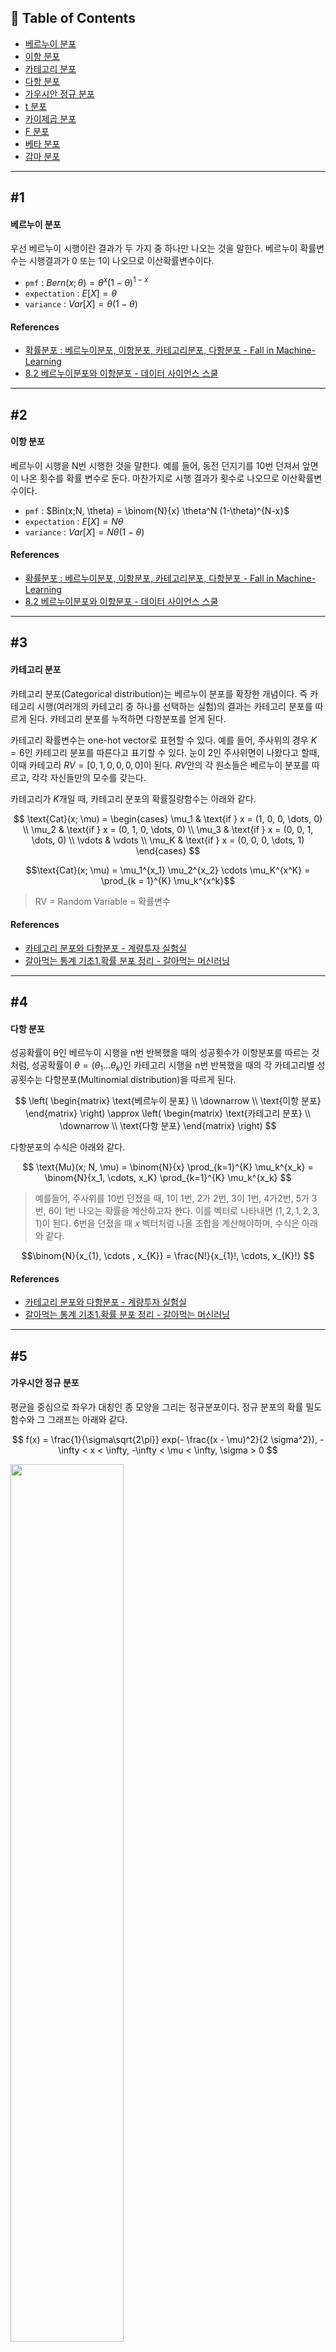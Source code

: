 ## 📝 Table of Contents

- [베르누이 분포](#1)
- [이항 분포](#2)
- [카테고리 분포](#3)
- [다항 분포](#4)
- [가우시안 정규 분포](#5)
- [t 분포](#6)
- [카이제곱 분포](#7)
- [F 분포](#8)
- [베타 분포](#9)
- [감마 분포](#10)

---

## #1

#### 베르누이 분포

우선 베르누이 시행이란 결과가 두 가지 중 하나만 나오는 것을 말한다. 베르누이 확률변수는 시행결과가 0 또는 1이 나오므로 이산확률변수이다.

- `pmf` : $Bern(x;\theta) = \theta^x(1-\theta)^{1-x}$
- `expectation` : $E[X] = \theta$
- `variance` : $Var[X] = \theta ( 1-\theta)$

#### References

- [확률분포 : 베르누이분포, 이항분포, 카테고리분포, 다항분포 - Fall in Machine-Learning](https://imjuno.tistory.com/entry/basicdistribution)
- [8.2 베르누이분포와 이항분포 - 데이터 사이언스 스쿨](https://datascienceschool.net/02%20mathematics/08.02%20%EB%B2%A0%EB%A5%B4%EB%88%84%EC%9D%B4%EB%B6%84%ED%8F%AC%EC%99%80%20%EC%9D%B4%ED%95%AD%EB%B6%84%ED%8F%AC.html)

---

## #2

#### 이항 분포

베르누이 시행을 N번 시행한 것을 말한다. 예를 들어, 동전 던지기를 10번 던져서 앞면이 나온 횟수를 확률 변수로 둔다. 마찬가지로 시행 결과가 횟수로 나오므로 이산확률변수이다.

- `pmf` : $Bin(x;N, \theta) = \binom{N}{x} \theta^N (1-\theta)^{N-x}$
- `expectation` : $E[X] = N\theta$
- `variance` : $Var[X] = N\theta ( 1-\theta)$

#### References

- [확률분포 : 베르누이분포, 이항분포, 카테고리분포, 다항분포 - Fall in Machine-Learning](https://imjuno.tistory.com/entry/basicdistribution)
- [8.2 베르누이분포와 이항분포 - 데이터 사이언스 스쿨](https://datascienceschool.net/02%20mathematics/08.02%20%EB%B2%A0%EB%A5%B4%EB%88%84%EC%9D%B4%EB%B6%84%ED%8F%AC%EC%99%80%20%EC%9D%B4%ED%95%AD%EB%B6%84%ED%8F%AC.html)

---

## #3

#### 카테고리 분포

카테고리 분포(Categorical distribution)는 베르누이 분포를 확장한 개념이다. 즉 카테고리 시행(여러개의 카테고리 중 하나를 선택하는 실험)의 결과는 카테고리 분포를 따르게 된다. 카테고리 분포를 누적하면 다항분포를 얻게 된다.

카테고리 확률변수는 one-hot vector로 표현할 수 있다. 예를 들어, 주사위의 경우 $K = 6$인 카테고리 분포를 따른다고 표기할 수 있다. 눈이 2인 주사위면이 나왔다고 할때, 이때 카테고리 $RV = [0 , 1, 0, 0, 0, 0]$이 된다. $RV$안의 각 원소들은 베르누이 분포를 따르고, 각각 자신들만의 모수를 갖는다.

카테고리가 $K$개일 때, 카테고리 분포의 확률질량함수는 아래와 같다.

$$
\text{Cat}(x; \mu) = 
\begin{cases} 
\mu_1 & \text{if } x = (1, 0, 0, \dots, 0) \\
\mu_2 & \text{if } x = (0, 1, 0, \dots, 0) \\
\mu_3 & \text{if } x = (0, 0, 1, \dots, 0) \\
\vdots & \vdots \\
\mu_K & \text{if } x = (0, 0, 0, \dots, 1)
\end{cases}
$$

$$\text{Cat}(x; \mu) = \mu_1^{x_1} \mu_2^{x_2} \cdots \mu_K^{x^K} = \prod_{k = 1}^{K} \mu_k^{x^k}$$

> RV = Random Variable = 확률변수

#### References

- [카테고리 분포와 다항분포 - 계량투자 실험실](https://gem763.github.io/probability%20theory/%EC%B9%B4%ED%85%8C%EA%B3%A0%EB%A6%AC-%EB%B6%84%ED%8F%AC%EC%99%80-%EB%8B%A4%ED%95%AD%EB%B6%84%ED%8F%AC.html)
- [갈아먹는 통계 기초1.확률 분포 정리 - 갈아먹는 머신러닝](https://yeomko.tistory.com/33)

---

## #4

#### 다항 분포

성공확률이 θ인 베르누이 시행을 n번 반복했을 때의 성공횟수가 이항분포를 따르는 것처럼, 성공확률이 $\theta=(\theta_1 ... \theta_k)$인 카테고리 시행을 n번 반복했을 때의 각 카테고리별 성공횟수는 다항분포(Multinomial distribution)을 따르게 된다.

$$
\left( \begin{matrix} 
\text{베르누이 분포} \\
\downarrow \\
\text{이항 분포}
\end{matrix} \right)
\approx
\left( \begin{matrix} 
\text{카테고리 분포} \\
\downarrow \\
\text{다항 분포}
\end{matrix} \right)
$$

다항분포의 수식은 아래와 같다.

$$
\text{Mu}(x; N, \mu) = \binom{N}{x} \prod_{k=1}^{K} \mu_k^{x_k} = \binom{N}{x_1, \cdots, x_K} \prod_{k=1}^{K} \mu_k^{x_k}
$$

> 예를들어, 주사위를 10번 던졌을 때, 1이 1번, 2가 2번, 3이 1번, 4가2번, 5가 3번, 6이 1번 나오는 확률을 계산하고자 한다. 이를 벡터로 나타내면 $(1, 2, 1, 2, 3, 1)$이 된다. 6번을 던졌을 때 $x$ 벡터처럼 나올 조합을 계산해야하며, 수식은 아래와 같다.

$$\binom{N}{x_{1}, \cdots , x_{K}} = \frac{N!}{x_{1}!, \cdots, x_{K}!} $$

#### References

- [카테고리 분포와 다항분포 - 계량투자 실험실](https://gem763.github.io/probability%20theory/%EC%B9%B4%ED%85%8C%EA%B3%A0%EB%A6%AC-%EB%B6%84%ED%8F%AC%EC%99%80-%EB%8B%A4%ED%95%AD%EB%B6%84%ED%8F%AC.html)
- [갈아먹는 통계 기초1.확률 분포 정리 - 갈아먹는 머신러닝](https://yeomko.tistory.com/33)

---

## #5

#### 가우시안 정규 분포

평균을 중심으로 좌우가 대칭인 종 모양을 그리는 정규분포이다. 정규 분포의 확률 밀도 함수와 그 그래프는 아래와 같다.

$$
f(x) = \frac{1}{\sigma\sqrt{2\pi}} exp(- \frac{(x - \mu)^2}{2 \sigma^2}), -\infty < x < \infty, -\infty < \mu < \infty, \sigma > 0
$$

<img src="../images/sally/2021-05-01-23-57-57.png" width="60%">

정규 분포 식에서 변수는 $x$이다. $\sigma$와 $\mu$는 그래프를 종모양으로 만드는데 사용된다. $\mu$는 확률 변수 $X$의 평균이고 $\mu$는확률 변수 $X$의 표준 편차이다. 종 모양의 그래프는 평균을 기준으로 좌우 대칭을 이룬다. 표준 편차가 높을 수록 그래프는 완만한 곡선 형태를 띄게 된다.

#### References

- [갈아먹는 통계 기초1.확률 분포 정리 - 갈아먹는 머신러닝](https://yeomko.tistory.com/33)

---

## #6

#### t 분포

t 분포는 정규분포와 같이 중심을 기준으로 좌우 대칭이고 종모양 형태를 갖고 중심은 0으로 고정되어 있는 분포이다.

자유도(degree of freedom, df)에 따라 종의 형태가 조금씩 변화한다.

df는 표본수와 관련이 있는 개념으로, 표본이 많아지면 표준정규분포와 거의 동일한 형태를 보인다.

$Y \sim t(n)$이면,

$$f(y) = \frac{\Gamma\left(\frac{n+1}{2}\right)}{\Gamma\left(\frac{n}{2}\right)\cdot\sqrt{\pi n}}\cdot\left(\frac{n}{y^2+n}\right)^{\frac{n+1}{2}},\;\;\;-\infty < y < \infty$$
$$E[Y] = 0\;\;\;Var[Y] = \frac{n}{n-2}$$

> 감마 함수

$$\Gamma(x) = \int_{0}^{\infty}u^{x-1}e^{-u}du$$

#### References

- [8.5 스튜던트 t분포, 카이제곱분포, F분포 - 데이터 사이언스 스쿨](https://datascienceschool.net/02%20mathematics/08.05%20%EC%8A%A4%ED%8A%9C%EB%8D%98%ED%8A%B8%20t%EB%B6%84%ED%8F%AC,%20%EC%B9%B4%EC%9D%B4%EC%A0%9C%EA%B3%B1%EB%B6%84%ED%8F%AC,%20F%EB%B6%84%ED%8F%AC.html)
- [2.4 t-분포(t-distribution, Student's t-distribution) - Must Learning with R](https://wikidocs.net/34009)

---

## #7

#### 카이제곱 분포

정규 분포의 제곱합은 $\chi^2$ 분포를 따른다.

$$Z \sim N(0, 1)\;\;\;\Rightarrow\;\;\;Z^2 \sim \chi^2(df=1)\;\;\;\Rightarrow\;\;\;\sum_{i=1}^{n}Z^2_i \sim \chi^2(df=n)$$

#### References

- [8.5 스튜던트 t분포, 카이제곱분포, F분포 - 데이터 사이언스 스쿨](https://datascienceschool.net/02%20mathematics/08.05%20%EC%8A%A4%ED%8A%9C%EB%8D%98%ED%8A%B8%20t%EB%B6%84%ED%8F%AC,%20%EC%B9%B4%EC%9D%B4%EC%A0%9C%EA%B3%B1%EB%B6%84%ED%8F%AC,%20F%EB%B6%84%ED%8F%AC.html)
- [2.5 카이제곱 분포와 F분포 - Must Learning with R](https://wikidocs.net/34010)

---

## #8

#### F 분포

F 분포는 독립적인 $\chi^2$ 변수의 비가 따르는 분포이다.

$$Q_1 \sim \chi^2(n_1),\;\;\;Q_2 \sim \chi^2(n_2)\;\;\;\Rightarrow\;\;\;\frac{Q_1/n_1}{Q_2/n_2} \sim F(n_1, n_2)$$

#### References

- [8.5 스튜던트 t분포, 카이제곱분포, F분포 - 데이터 사이언스 스쿨](https://datascienceschool.net/02%20mathematics/08.05%20%EC%8A%A4%ED%8A%9C%EB%8D%98%ED%8A%B8%20t%EB%B6%84%ED%8F%AC,%20%EC%B9%B4%EC%9D%B4%EC%A0%9C%EA%B3%B1%EB%B6%84%ED%8F%AC,%20F%EB%B6%84%ED%8F%AC.html)
- [2.5 카이제곱 분포와 F분포 - Must Learning with R](https://wikidocs.net/34010)

---

## #9

#### 감마 분포

감마 분포는 **감마 함수**를 사용하여 전체 **k번의 사건**이 일어날 때까지 **걸리는 시간**을 나타내는 연속 확률분포이다.

$\theta$와 $k$는 감마 분포의 모수이다.

감마 분포는 0~무한대까지 값을 가질 수 있으며 모수의 베이지안 추정을 위해 사용된다.

<div align='center'>
<img src='../images/heath/gamma_dist_formula.png' height='100px'/>
</div>
<br>

<div align='center'>
<img src='../images/heath/gamma_dist.png' height='240px'/>
</div>
<br>

**감마 함수**  
**팩토리얼**을 함수로 일반화한 것

<div align='center'>
<img src='../images/heath/gamma_function.png' height='100px'/>
</div>
<br>

#### References

- [갈아먹는 통계 기초 [1] 확률 분포 정리 - 갈아먹는 머신러닝](https://yeomko.tistory.com/33)
- [8.7 베타분포, 감마분포, 디리클레분포 - datascience school](https://datascienceschool.net/02%20mathematics/08.07%20%EB%B2%A0%ED%83%80%EB%B6%84%ED%8F%AC,%20%EA%B0%90%EB%A7%88%EB%B6%84%ED%8F%AC,%20%EB%94%94%EB%A6%AC%ED%81%B4%EB%A0%88%20%EB%B6%84%ED%8F%AC.html)

---

## #10

#### 베타 분포

베타 분포는 두 모수 a, b 에 대한 **베타 함수**를 나타내는 연속확률분포이다.

베타 함수는 이항 계수 (조합, combination 으로도 불림) 를 나타내는 함수인데, 이항 계수는 팩토리얼로 이루어져있기 때문에 베타 함수는 감마 함수로 나타낼 수 있다.

베타 분포의 값은 0 ~ 1 사이이며 감마 분포와 마찬가지로 베이지안 추정을 위해 사용된다.

<div align='center'>
<img src='../images/heath/beta_dist_formula.png' height='100px'/>
</div>
<br>

<div align='center'>
<img src='../images/heath/beta_dist.png' height='240px'/>
</div>
<br>

#### References

- [갈아먹는 통계 기초 [1] 확률 분포 정리 - 갈아먹는 머신러닝](https://yeomko.tistory.com/33)
- [8.7 베타분포, 감마분포, 디리클레분포 - datascience school](https://datascienceschool.net/02%20mathematics/08.07%20%EB%B2%A0%ED%83%80%EB%B6%84%ED%8F%AC,%20%EA%B0%90%EB%A7%88%EB%B6%84%ED%8F%AC,%20%EB%94%94%EB%A6%AC%ED%81%B4%EB%A0%88%20%EB%B6%84%ED%8F%AC.html)
